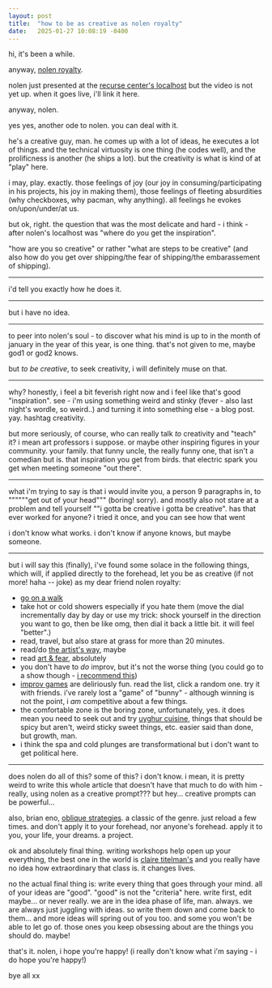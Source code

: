 ```yaml
---
layout: post
title:  "how to be as creative as nolen royalty"
date:   2025-01-27 10:08:19 -0400
---
```


hi, it's been a while.

anyway, <a href="https://eieio.games/">nolen royalty</a>.

nolen just presented at the <a href="https://www.recurse.com/events/localhost-january-2025-omcb">recurse center's localhost</a> but the video is not yet up. when it goes live, i'll link it here.

anyway, nolen.

yes yes, another ode to nolen. you can deal with it.

he's a creative guy, man. he comes up with a lot of ideas, he executes a lot of things. and the technical virtuosity is one thing (he codes well), and the prolificness is another (he ships a lot). but the creativity is what is kind of at "play" here.

i may, play. exactly. those feelings of joy (our joy in consuming/participating in his projects, his joy in making them), those feelings of fleeting absurdities (why checkboxes, why pacman, why anything). all feelings he evokes on/upon/under/at us.

but ok, right. the question that was the most delicate and hard - i think - after nolen's localhost was "where do you get the inspiration".

"how are you so creative" or rather "what are steps to be creative" (and also how do you get over shipping/the fear of shipping/the embarassement of shipping).

---

i'd tell you exactly how he does it.

---

but i have no idea.

---

to peer into nolen's soul - to discover what his mind is up to in the month of january in the year of this year, is one thing. that's not given to me, maybe god1 or god2 knows.

but *to be creative*, to seek creativity, i will definitely muse on that.

---

why? honestly, i feel a bit feverish right now and i feel like that's good "inspiration". see - i'm using something weird and stinky (fever - also last night's wordle, so weird..) and turning it into something else - a blog post. yay. hashtag creativity.

but more seriously, of course, who can really talk *to* creativity and "teach" it? i mean art professors i suppose. or maybe other inspiring figures in your community. your family. that funny uncle, the really funny one, that isn't a comedian but is. that inspiration you get from birds. that electric spark you get when meeting someone "out there".

---

what i'm trying to say is that i would invite you, a person 9 paragraphs in, to """"""get out of your head""" (boring! sorry). and mostly also not stare at a problem and tell yourself ""i gotta be creative i gotta be creative". has that ever worked for anyone? i tried it once, and you can see how that went 

i don't know what works. i don't know if anyone knows, but maybe someone.

---

but i will say this (finally), i've found some solace in the following things, which will, if applied directly to the forehead, let you be as creative (if not more! haha -- joke) as my dear friend nolen royalty:

- [go on a walk](https://en.wikipedia.org/wiki/solvitur_ambulando)
- take hot or cold showers especially if you hate them (move the dial incrementally day by day or use my trick: shock yourself in the direction you want to go, then be like omg, then dial it back a little bit. it will feel "better".)
- read, travel, but also stare at grass for more than 20 minutes.
- read/do [the artist's way](https://www.amazon.com/artists-way-25th-anniversary/dp/0143129252), maybe
- read [art & fear](https://www.amazon.com/art-fear-observations-rewards-artmaking/dp/0961454733), absolutely
- you don't have to *do* improv, but it's not the worse thing (you could go to a show though - [i recommend this](https://www.secondcity.com/shows/new-york/the-new-york-neo-futurists-present-the-infinite-wrench-nyc))
- [improv games](https://improvencyclopedia.org/games/) are deliriously fun. read the list, click a random one. try it with friends. i've rarely lost a "game" of "bunny" - although winning is not the point, i *am* competitive about a few things.
- the comfortable zone is the boring zone, unfortunately, yes. it does mean you need to seek out and try [uyghur cuisine](https://maps.app.goo.gl/c8kgpt5ybtepaucm8), things that should be spicy but aren't, weird sticky sweet things, etc. easier said than done, but growth, man.
- i think the spa and cold plunges are transformational but i don't want to get political here.

---

does nolen do all of this? some of this? i don't know. i mean, it is pretty weird to write this whole article that doesn't have that much to do with him - really, using nolen as a creative prompt??? but hey... creative prompts can be powerful...

also, brian eno, [oblique strategies](https://stoney.sb.org/eno/oblique.html). a classic of the genre. just reload a few times. and don't apply it to your forehead, nor anyone's forehead. apply it to you, your life, your dreams. a project.

ok and absolutely final thing. writing workshops help open up your everything, the best one in the world is [claire titelman's](https://www.theidiotworkshop.com/classenrollment/writing-5hlc9) and you really have no idea how extraordinary that class is. it changes lives.

no the actual final thing is: write every thing that goes through your mind. all of your ideas are "good". "good" is not the "criteria" here. write first, edit maybe... or never really. we are in the idea phase of life, man. always. we are always just juggling with ideas. so write them down and come back to them... and more ideas will spring out of you too. and some you won't be able to let go of. those ones you keep obsessing about are the things you should do. maybe!

that's it. nolen, i hope you're happy! (i really don't know what i'm saying - i do hope you're happy!)

bye all xx
